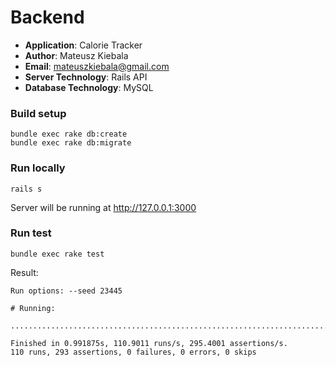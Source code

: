 # Backend
- **Application**: Calorie Tracker
- **Author**: Mateusz Kiebala
- **Email**: mateuszkiebala@gmail.com
- **Server Technology**: Rails API
- **Database Technology**: MySQL

### Build setup
```
bundle exec rake db:create
bundle exec rake db:migrate
```

### Run locally
```
rails s
```
Server will be running at http://127.0.0.1:3000

### Run test
```
bundle exec rake test
```

Result:
```
Run options: --seed 23445

# Running:

..............................................................................................................

Finished in 0.991875s, 110.9011 runs/s, 295.4001 assertions/s.
110 runs, 293 assertions, 0 failures, 0 errors, 0 skips
```
